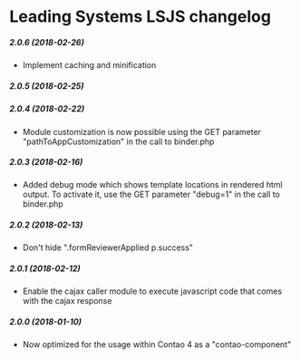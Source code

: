 Leading Systems LSJS changelog
===========================================

##### 2.0.6 (2018-02-26)

 * Implement caching and minification


##### 2.0.5 (2018-02-25)


##### 2.0.4 (2018-02-22)

 * Module customization is now possible using the GET parameter
 "pathToAppCustomization" in the call to binder.php


##### 2.0.3 (2018-02-16)

 * Added debug mode which shows template locations in rendered html output.
 To activate it, use the GET parameter "debug=1" in the call to binder.php 


##### 2.0.2 (2018-02-13)

 * Don't hide ".formReviewerApplied p.success"


##### 2.0.1 (2018-02-12)

 * Enable the cajax caller module to execute javascript code that comes with the
 cajax response


##### 2.0.0 (2018-01-10)

 * Now optimized for the usage within Contao 4 as a "contao-component"